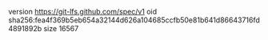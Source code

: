 version https://git-lfs.github.com/spec/v1
oid sha256:fea4f369b5eb654a32144d626a104685ccfb50e81b641d86643716fd4891892b
size 16567
